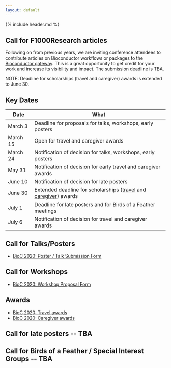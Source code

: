 ```yaml
---
layout: default
---
```


{% include header.md %}

## Call for F1000Research articles

Following on from previous years, we are inviting conference attendees to
contribute articles on Bioconductor workflows or packages to the [Bioconductor
gateway](https://f1000research.com/gateways/bioconductor/about-this-gateway). This is a great opportunity to get credit for your work and increase
its visibility and impact. The submission deadline is TBA.

NOTE: Deadline for scholarships (travel and caregiver) awards is extended to June 30. 

## Key Dates

| Date     | What |
| -------- | -------------------------------------- |
| March 3  | Deadline for proposals for talks, workshops, early posters |
| March 15 | Open for travel and caregiver awards
| March 24 | Notification of decision for talks, workshops, early posters|
| May 31   | Notification of decision for early travel and caregiver awards
| June 10  | Notification of decision for late posters |
| June 30  | Extended deadline for scholarships ([travel](./scholarships.md) and [caregiver](./caregiver-awards.md)) awards |
| July 1   | Deadline for late posters and for Birds of a Feather meetings |
| July 6   | Notification of decision for travel and caregiver awards |

## Call for Talks/Posters

- [BioC 2020: Poster / Talk Submission Form](https://docs.google.com/forms/d/e/1FAIpQLSfMdX7Oo3C6gDMdNhgZ2x_vkCMVCcYbmjldUvcaILQv63Hjcw/viewform)

## Call for Workshops

- [BioC 2020: Workshop Proposal Form](https://docs.google.com/forms/d/e/1FAIpQLSce0VNXf4j27Ftu-wbI53ibTtLJxak4zLDCXyKZDdUU9QY7Rg/viewform)

## Awards

* [BioC 2020: Travel awards](./scholarships.md)
* [BioC 2020: Caregiver awards](./caregiver-awards.md)

## Call for late posters -- TBA

## Call for Birds of a Feather / Special Interest Groups -- TBA


